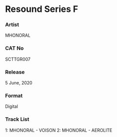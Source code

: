 # Resound Series F

### Artist
MHONORAL

### CAT No
SCTTGR007

### Release
5 June, 2020

### Format
Digital

### Track List
1: MHONORAL - VOISON
2: MHONORAL - AEROLITE
